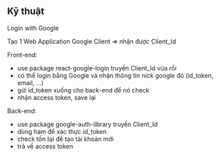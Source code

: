 ## Kỹ thuật

Login with Google

Tạo 1 Web Application Google Client => nhận được Client_Id 

Front-end:
- use package react-google-login truyền Client_Id vừa rồi
- có thể login bằng Google và nhận thông tin nick google đó (id_token, email, ...)
- gửi id_token xuống cho back-end để nó check
- nhận access token, save lại 

Back-end:
- use package google-auth-library truyền Client_Id
- dùng hàm để xác thực id_token
- check tồn tại để tạo tài khoản mới
- trả về access token
